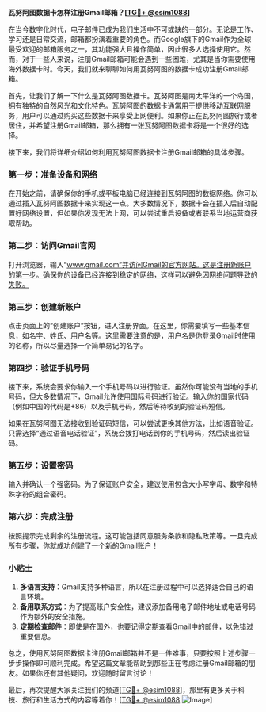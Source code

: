 **瓦努阿图数据卡怎样注册Gmail邮箱？[[TG💪+ @esim1088](https://t.me/s/esim1088)]**

在当今数字化时代，电子邮件已成为我们生活中不可或缺的一部分。无论是工作、学习还是日常交流，邮箱都扮演着重要的角色。而Google旗下的Gmail作为全球最受欢迎的邮箱服务之一，其功能强大且操作简单，因此很多人选择使用它。然而，对于一些人来说，注册Gmail邮箱可能会遇到一些困难，尤其是当你需要使用海外数据卡时。今天，我们就来聊聊如何用瓦努阿图的数据卡成功注册Gmail邮箱。

首先，让我们了解一下什么是瓦努阿图数据卡。瓦努阿图是南太平洋的一个岛国，拥有独特的自然风光和文化特色。瓦努阿图的数据卡通常用于提供移动互联网服务，用户可以通过购买这些数据卡来享受上网便利。如果你正在瓦努阿图旅行或者居住，并希望注册Gmail邮箱，那么拥有一张瓦努阿图数据卡将是一个很好的选择。

接下来，我们将详细介绍如何利用瓦努阿图数据卡注册Gmail邮箱的具体步骤。

### 第一步：准备设备和网络

在开始之前，请确保你的手机或平板电脑已经连接到瓦努阿图的数据网络。你可以通过插入瓦努阿图数据卡来实现这一点。大多数情况下，数据卡会在插入后自动配置好网络设置，但如果你发现无法上网，可以尝试重启设备或者联系当地运营商获取帮助。

### 第二步：访问Gmail官网

打开浏览器，输入“www.gmail.com”并访问Gmail的官方网站。这是注册新账户的第一步。确保你的设备已经连接到稳定的网络，这样可以避免因网络问题导致的失败。

### 第三步：创建新账户

点击页面上的“创建账户”按钮，进入注册界面。在这里，你需要填写一些基本信息，如名字、姓氏、用户名等。这里需要注意的是，用户名是你登录Gmail时使用的名称，所以尽量选择一个简单易记的名字。

### 第四步：验证手机号码

接下来，系统会要求你输入一个手机号码以进行验证。虽然你可能没有当地的手机号码，但大多数情况下，Gmail允许使用国际号码进行验证。输入你的国家代码（例如中国的代码是+86）以及手机号码，然后等待收到的验证码短信。

如果在瓦努阿图无法接收到验证码短信，可以尝试更换其他方法，比如语音验证。只需选择“通过语音电话验证”，系统会拨打电话到你的手机号码，然后读出验证码。

### 第五步：设置密码

输入并确认一个强密码。为了保证账户安全，建议使用包含大小写字母、数字和特殊字符的组合密码。

### 第六步：完成注册

按照提示完成剩余的注册流程。这可能包括同意服务条款和隐私政策等。一旦完成所有步骤，你就成功创建了一个新的Gmail账户！

### 小贴士

1. **多语言支持**：Gmail支持多种语言，所以在注册过程中可以选择适合自己的语言环境。
2. **备用联系方式**：为了提高账户安全性，建议添加备用电子邮件地址或电话号码作为额外的安全措施。
3. **定期检查邮件**：即使是在国外，也要记得定期查看Gmail中的邮件，以免错过重要信息。

总之，使用瓦努阿图数据卡注册Gmail邮箱并不是一件难事，只要按照上述步骤一步步操作即可顺利完成。希望这篇文章能帮助到那些正在考虑注册Gmail邮箱的朋友。如果你还有其他疑问，欢迎随时留言讨论！

最后，再次提醒大家关注我们的频道[[TG💪+ @esim1088](https://t.me/s/esim1088)]，那里有更多关于科技、旅行和生活方式的内容等着你！[[TG💪+ @esim1088](https://t.me/s/esim1088) ![Image](https://i.postimg.cc/4NQfJmqS/Snipaste-2025-05-13-00-14-12.png)]